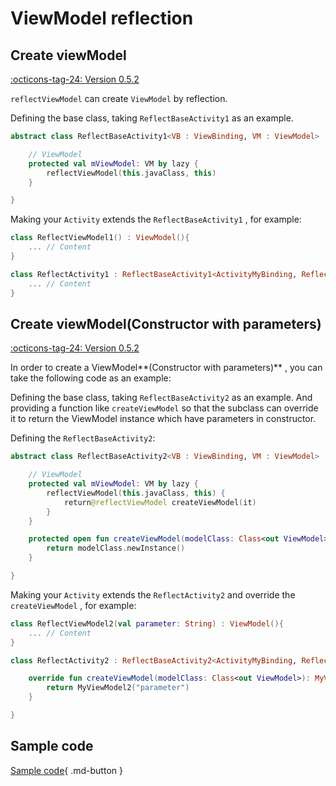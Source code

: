 # ViewModel reflection

## Create viewModel

[:octicons-tag-24: Version 0.5.2](https://ave.entropy2020.cn/version/tools/#052)

`reflectViewModel` can create `ViewModel` by reflection.

Defining the base class, taking `ReflectBaseActivity1` as an example.

```kotlin
abstract class ReflectBaseActivity1<VB : ViewBinding, VM : ViewModel> : AppCompatActivity() {

    // ViewModel
    protected val mViewModel: VM by lazy {
        reflectViewModel(this.javaClass, this)
    }

}
```

Making your `Activity` extends the `ReflectBaseActivity1` , for example:

```kotlin
class ReflectViewModel1() : ViewModel(){
    ... // Content
}

class ReflectActivity1 : ReflectBaseActivity1<ActivityMyBinding, ReflectViewModel1>() {
    ... // Content
}
```

## Create viewModel(Constructor with parameters)

[:octicons-tag-24: Version 0.5.2](https://ave.entropy2020.cn/version/tools/#052)

In order to create a ViewModel**(Constructor with parameters)** , you can take the following code as an example:

Defining the base class, taking `ReflectBaseActivity2` as an example. And providing a function like `createViewModel` so that the subclass can override it to return the ViewModel instance which have parameters in constructor.

Defining the `ReflectBaseActivity2`:

```kotlin
abstract class ReflectBaseActivity2<VB : ViewBinding, VM : ViewModel> : AppCompatActivity() {

    // ViewModel
    protected val mViewModel: VM by lazy {
        reflectViewModel(this.javaClass, this) {
            return@reflectViewModel createViewModel(it)
        }
    }

    protected open fun createViewModel(modelClass: Class<out ViewModel>): ViewModel {
        return modelClass.newInstance()
    }

}
```

Making your `Activity` extends the `ReflectActivity2` and override the `createViewModel` , for example:

```kotlin
class ReflectViewModel2(val parameter: String) : ViewModel(){
    ... // Content
}

class ReflectActivity2 : ReflectBaseActivity2<ActivityMyBinding, ReflectViewModel2>() {

    override fun createViewModel(modelClass: Class<out ViewModel>): MyViewModel2 {
        return MyViewModel2("parameter")
    }

}
```

## Sample code

[Sample code](https://github.com/SakurajimaMaii/Android-Vast-Extension/blob/develop/app/src/main/kotlin/com/ave/vastgui/app/activity/reflection/ReflectBaseActivity.kt){ .md-button }
